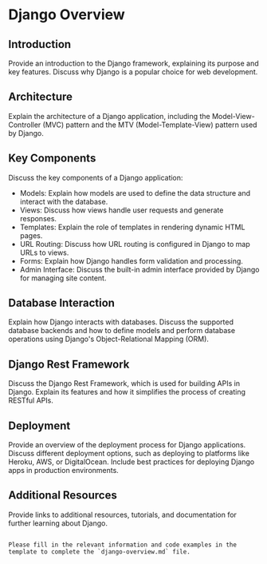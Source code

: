 # Django Overview

## Introduction
Provide an introduction to the Django framework, explaining its purpose and key features. Discuss why Django is a popular choice for web development.

## Architecture
Explain the architecture of a Django application, including the Model-View-Controller (MVC) pattern and the MTV (Model-Template-View) pattern used by Django.

## Key Components
Discuss the key components of a Django application:
- Models: Explain how models are used to define the data structure and interact with the database.
- Views: Discuss how views handle user requests and generate responses.
- Templates: Explain the role of templates in rendering dynamic HTML pages.
- URL Routing: Discuss how URL routing is configured in Django to map URLs to views.
- Forms: Explain how Django handles form validation and processing.
- Admin Interface: Discuss the built-in admin interface provided by Django for managing site content.

## Database Interaction
Explain how Django interacts with databases. Discuss the supported database backends and how to define models and perform database operations using Django's Object-Relational Mapping (ORM).

## Django Rest Framework
Discuss the Django Rest Framework, which is used for building APIs in Django. Explain its features and how it simplifies the process of creating RESTful APIs.

## Deployment
Provide an overview of the deployment process for Django applications. Discuss different deployment options, such as deploying to platforms like Heroku, AWS, or DigitalOcean. Include best practices for deploying Django apps in production environments.

## Additional Resources
Provide links to additional resources, tutorials, and documentation for further learning about Django.

```

Please fill in the relevant information and code examples in the template to complete the `django-overview.md` file.